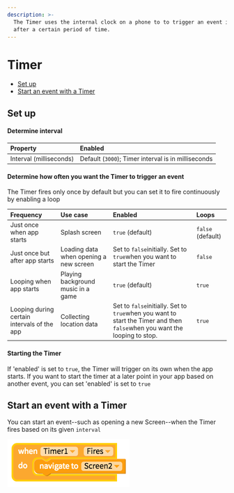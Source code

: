 ```yaml
---
description: >-
  The Timer uses the internal clock on a phone to to trigger an event in the app
  after a certain period of time.
---
```


# Timer

* [Set up](timer.md#set-up)
* [Start an event with a Timer](timer.md#start-an-event-with-a-timer)

## Set up

#### Determine interval

| Property | Enabled |
| :--- | :--- |
| Interval \(milliseconds\) | Default \(`3000`\); Timer interval is in milliseconds |

#### Determine how often you want the Timer to trigger an event

The Timer fires only once by default but you can set it to fire continuously by enabling a loop

| Frequency | Use case | Enabled | Loops |
| :--- | :--- | :--- | :--- |
| Just once when app starts | Splash screen | `true` \(default\) | `false` \(default\) |
| Just once but after app starts | Loading data when opening a new screen | Set to `false`initially. Set to `true`when you want to start the Timer | `false` |
| Looping when app starts | Playing background music in a game | `true` \(default\) | `true` |
| Looping during certain intervals of the app | Collecting location data | Set to `false`initially. Set to `true`when you want to start the Timer and then `false`when you want the looping to stop. | `true` |

#### Starting the Timer

If 'enabled' is set to `true`, the Timer will trigger on its own when the app starts. If you want to start the timer at a later point in your app based on another event, you can set 'enabled' is set to `true`

## Start an event with a Timer

You can start an event--such as opening a new Screen--when the Timer fires based on its given `interval`

![](../../../../.gitbook/assets/timer-fig-1.png)

